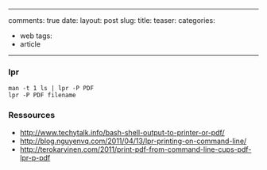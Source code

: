---
 comments: true
 date: 
 layout: post
 slug: 
 title: 
 teaser: 
 categories:
 - web
 tags:
 - article
 ---

### lpr

    man -t 1 ls | lpr -P PDF
    lpr -P PDF filename

### Ressources

- http://www.techytalk.info/bash-shell-output-to-printer-or-pdf/
- http://blog.nguyenvq.com/2011/04/13/lpr-printing-on-command-line/
- http://terokarvinen.com/2011/print-pdf-from-command-line-cups-pdf-lpr-p-pdf
